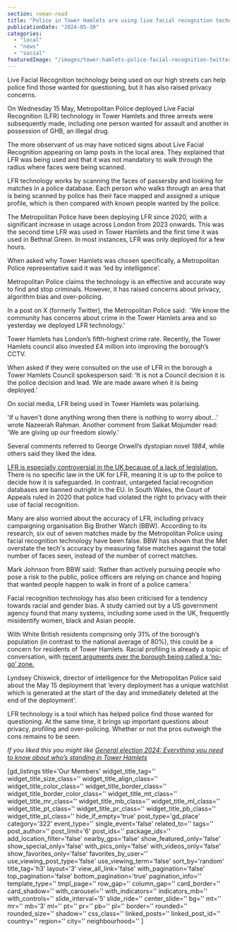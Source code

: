 ```yaml
---
section: roman-road
title: "Police in Tower Hamlets are using live facial recognition technology to tackle crime"
publicationDate: "2024-05-30"
categories: 
  - "local"
  - "news"
  - "social"
featuredImage: "/images/tower-hamlets-police-facial-recognition-twitterpic.jpg"
---
```


Live Facial Recognition technology being used on our high streets can help police find those wanted for questioning, but it has also raised privacy concerns. 

On Wednesday 15 May, Metropolitan Police deployed Live Facial Recognition (LFR) technology in Tower Hamlets and three arrests were subsequently made, including one person wanted for assault and another in possession of GHB, an illegal drug. 

The more observant of us may have noticed signs about Live Facial Recognition appearing on lamp posts in the local area. They explained that LFR was being used and that it was not mandatory to walk through the radius where faces were being scanned. 

LFR technology works by scanning the faces of passersby and looking for matches in a police database. Each person who walks through an area that is being scanned by police has their face mapped and assigned a unique profile, which is then compared with known people wanted by the police. 

The Metropolitan Police have been deploying LFR since 2020, with a significant increase in usage across London from 2023 onwards. This was the second time LFR was used in Tower Hamlets and the first time it was used in Bethnal Green. In most instances, LFR was only deployed for a few hours. 

When asked why Tower Hamlets was chosen specifically, a Metropolitan Police representative said it was ‘led by intelligence’.

Metropolitan Police claims the technology is an effective and accurate way to find and stop criminals. However, it has raised concerns about privacy, algorithm bias and over-policing. 

In a post on X (formerly Twitter), the Metropolitan Police said:  'We know the community has concerns about crime in the Tower Hamlets area and so yesterday we deployed LFR technology.'

Tower Hamlets has London’s fifth-highest crime rate. Recently, the Tower Hamlets council also invested £4 million into improving the borough’s CCTV. 

When asked if they were consulted on the use of LFR in the borough a Tower Hamlets Council spokesperson said: ‘It is not a Council decision it is the police decision and lead. We are made aware when it is being deployed.’

On social media, LFR being used in Tower Hamlets was polarising. 

'If u haven't done anything wrong then there is nothing to worry about...' wrote Nazeerah Rahman. Another comment from Saikat Mojumder read: 'We are giving up our freedom slowly.'

Several comments referred to George Orwell’s dystopian novel _1984_, while others said they liked the idea. 

[LFR is especially controversial in the UK because of a lack of legislation.](https://www.bbc.co.uk/news/uk-england-london-68274090) There is no specific law in the UK for LFR, meaning it is up to the police to decide how it is safeguarded. In contrast, untargeted facial recognition databases are banned outright in the EU. In South Wales, the Court of Appeals ruled in 2020 that police had violated the right to privacy with their use of facial recognition. 

Many are also worried about the accuracy of LFR, including privacy campaigning organisation Big Brother Watch (BBW). According to its research, six out of seven matches made by the Metropolitan Police using facial recognition technology have been false. BBW has shown that the Met overstate the tech's accuracy by measuring false matches against the total number of faces seen, instead of the number of correct matches. 

Mark Johnson from BBW said: ‘Rather than actively pursuing people who pose a risk to the public, police officers are relying on chance and hoping that wanted people happen to walk in front of a police camera.’ 

Facial recognition technology has also been criticised for a tendency towards racial and gender bias. A study carried out by a US government agency found that many systems, including some used in the UK, frequently misidentify women, black and Asian people. 

With White British residents comprising only 31% of the borough’s population (in contrast to the national average of 80%), this could be a concern for residents of Tower Hamlets. Racial profiling is already a topic of conversation, with [recent arguments over the borough being called a ‘no-go’ zone.](https://romanroadlondon.com/paul-scully-apology-no-go-areas-tower-hamlets-islamophobia/)  

Lyndsey Chiswick, director of intelligence for the Metropolitan Police said about the May 15 deployment that ‘every deployment has a unique watchlist which is generated at the start of the day and immediately deleted at the end of the deployment'.

LFR technology is a tool which has helped police find those wanted for questioning. At the same time, it brings up important questions about privacy, profiling and over-policing. Whether or not the pros outweigh the cons remains to be seen.

_If you liked this you might like [General election 2024: Everything you need to know about who’s standing in Tower Hamlets](https://romanroadlondon.com/general-election-tower-hamlets-explainer-constituency-borders/)_

\[gd\_listings title='Our Members' widget\_title\_tag='' widget\_title\_size\_class='' widget\_title\_align\_class='' widget\_title\_color\_class='' widget\_title\_border\_class='' widget\_title\_border\_color\_class='' widget\_title\_mt\_class='' widget\_title\_mr\_class='' widget\_title\_mb\_class='' widget\_title\_ml\_class='' widget\_title\_pt\_class='' widget\_title\_pr\_class='' widget\_title\_pb\_class='' widget\_title\_pl\_class='' hide\_if\_empty='true' post\_type='gd\_place' category='322' event\_type='' single\_event='false' related\_to='' tags='' post\_author='' post\_limit='6' post\_ids='' package\_ids='' add\_location\_filter='false' nearby\_gps='false' show\_featured\_only='false' show\_special\_only='false' with\_pics\_only='false' with\_videos\_only='false' show\_favorites\_only='false' favorites\_by\_user='' use\_viewing\_post\_type='false' use\_viewing\_term='false' sort\_by='random' title\_tag='h3' layout='3' view\_all\_link='false' with\_pagination='false' top\_pagination='false' bottom\_pagination='true' pagination\_info='' template\_type='' tmpl\_page='' row\_gap='' column\_gap='' card\_border='' card\_shadow='' with\_carousel='' with\_indicators='' indicators\_mb='' with\_controls='' slide\_interval='5' slide\_ride='' center\_slide='' bg='' mt='' mr='' mb='3' ml='' pt='' pr='' pb='' pl='' border='' rounded='' rounded\_size='' shadow='' css\_class='' linked\_posts='' linked\_post\_id='' country='' region='' city='' neighbourhood='' \]
